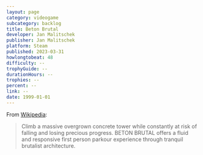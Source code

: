 ```yaml
---
layout: page
category: videogame
subcategory: backlog
title: Beton Brutal
developer: Jan Malitschek
publisher: Jan Malitschek
platform: Steam
published: 2023-03-31
howlongtobeat: 48
difficulty: --
trophyGuide: --
durationHours: --
trophies: --
percent: --
link: --
date: 1999-01-01
---
```


From [Wikipedia](https://store.steampowered.com/app/2330500/BETON_BRUTAL/):

> Climb a massive overgrown concrete tower while constantly at risk of falling and losing precious progress. BETON BRUTAL offers a fluid and responsive first person parkour experience through tranquil brutalist architecture.
